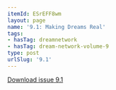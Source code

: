 ```yaml
---
itemId: ESrEFF8wm
layout: page
name: '9.1: Making Dreams Real'
tags:
- hasTag: dreamnetwork
- hasTag: dream-network-volume-9
type: post
urlSlug: '9.1'
---
```

<a href="../files/pdfs/Volume_9/9.1-Dream-Network-Journal_Volume-9_No-1.pdf" download="">Download issue 9.1</a>